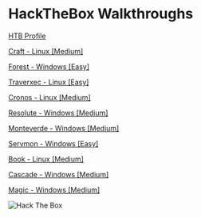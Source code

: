 #  HackTheBox Walkthroughs

[HTB Profile](https://www.hackthebox.eu/home/users/profile/206328)

[Craft - Linux [Medium]](https://zomy22.github.io/hackthebox/craft)

[Forest - Windows [Easy] ](https://zomy22.github.io/hackthebox/forest)

[Traverxec - Linux [Easy] ](https://zomy22.github.io/hackthebox/traverxec)

[Cronos - Linux [Medium] ](https://zomy22.github.io/hackthebox/cronos)

[Resolute - Windows [Medium] ](https://zomy22.github.io/hackthebox/resolute)

[Monteverde - Windows [Medium] ](https://zomy22.github.io/hackthebox/monteverde)

[Servmon - Windows [Easy] ](https://zomy22.github.io/hackthebox/servmon)

[Book - Linux [Medium] ](https://zomy22.github.io/hackthebox/book)

[Cascade - Windows [Medium] ](https://zomy22.github.io/hackthebox/cascade)

[Magic - Windows [Medium] ](https://zomy22.github.io/hackthebox/magic)




<img src="https://www.hackthebox.eu/badge/image/206328" alt="Hack The Box">
